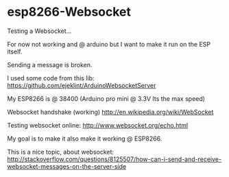 esp8266-Websocket
=================

Testing a Websocket... 

For now not working and @ arduino but I want to make it run on the ESP itself.

Sending a message is broken.

I used some code from this lib:
https://github.com/ejeklint/ArduinoWebsocketServer

My ESP8266 is @ 38400 (Arduino pro mini @ 3.3V Its the max speed)

Websocket handshake (working)
http://en.wikipedia.org/wiki/WebSocket

Testing websocket online:
http://www.websocket.org/echo.html

My goal is to make it also make it working @  ESP8266.

This is a nice topic, about websocket:
http://stackoverflow.com/questions/8125507/how-can-i-send-and-receive-websocket-messages-on-the-server-side
